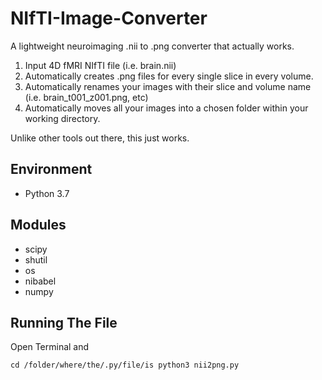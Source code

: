 # NIfTI-Image-Converter
A lightweight neuroimaging .nii to .png converter that actually works. 


1. Input 4D fMRI NIfTI file (i.e. brain.nii)
2. Automatically creates .png files for every single slice in every volume.
3. Automatically renames your images with their slice and volume name (i.e. brain_t001_z001.png, etc)
4. Automatically moves all your images into a chosen folder within your working directory.

Unlike other tools out there, this just works.

## Environment
* Python 3.7

## Modules 
* scipy
* shutil
* os
* nibabel
* numpy

## Running The File

Open Terminal and 

`cd /folder/where/the/.py/file/is
python3 nii2png.py
`

